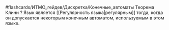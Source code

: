 #flashcards/ИТМО_гейдев/Дискретка/Конечные_автоматы
Теорема Клини
?
Язык является [[Регулярность языка|регулярным]] тогда, когда он допускается некоторым конечным автоматом, используемым в этом языке.

